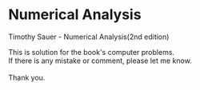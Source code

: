 # Numerical Analysis
Timothy Sauer - Numerical Analysis(2nd edition)

This is solution for the book's computer problems.<br>
If there is any mistake or comment, please let me know.<br><br>
Thank you.
